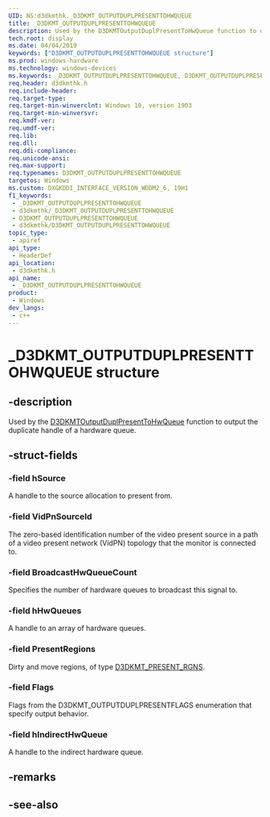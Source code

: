 ```yaml
---
UID: NS:d3dkmthk._D3DKMT_OUTPUTDUPLPRESENTTOHWQUEUE
title: _D3DKMT_OUTPUTDUPLPRESENTTOHWQUEUE
description: Used by the D3DKMTOutputDuplPresentToHwQueue function to output the duplicate handle of a hardware queue.
tech.root: display
ms.date: 04/04/2019
keywords: ["D3DKMT_OUTPUTDUPLPRESENTTOHWQUEUE structure"]
ms.prod: windows-hardware
ms.technology: windows-devices
ms.keywords: _D3DKMT_OUTPUTDUPLPRESENTTOHWQUEUE, D3DKMT_OUTPUTDUPLPRESENTTOHWQUEUE,
req.header: d3dkmthk.h
req.include-header: 
req.target-type: 
req.target-min-winverclnt: Windows 10, version 1903
req.target-min-winversvr: 
req.kmdf-ver: 
req.umdf-ver: 
req.lib: 
req.dll: 
req.ddi-compliance: 
req.unicode-ansi: 
req.max-support: 
req.typenames: D3DKMT_OUTPUTDUPLPRESENTTOHWQUEUE
targetos: Windows
ms.custom: DXGKDDI_INTERFACE_VERSION_WDDM2_6, 19H1
f1_keywords:
 - _D3DKMT_OUTPUTDUPLPRESENTTOHWQUEUE
 - d3dkmthk/_D3DKMT_OUTPUTDUPLPRESENTTOHWQUEUE
 - D3DKMT_OUTPUTDUPLPRESENTTOHWQUEUE
 - d3dkmthk/D3DKMT_OUTPUTDUPLPRESENTTOHWQUEUE
topic_type:
 - apiref
api_type:
 - HeaderDef
api_location:
 - d3dkmthk.h
api_name:
 - _D3DKMT_OUTPUTDUPLPRESENTTOHWQUEUE
product:
 - Windows
dev_langs:
 - c++
---
```


# _D3DKMT_OUTPUTDUPLPRESENTTOHWQUEUE structure


## -description

Used by the [D3DKMTOutputDuplPresentToHwQueue](nf-d3dkmthk-d3dkmtoutputduplpresenttohwqueue.md) function to output the duplicate handle of a hardware queue.

## -struct-fields

### -field hSource

A handle to the source allocation to present from.

### -field VidPnSourceId

The zero-based identification number of the video present source in a path of a video present network (VidPN) topology that the monitor is connected to.

### -field BroadcastHwQueueCount

Specifies the number of hardware queues to broadcast this signal to.

### -field hHwQueues

A handle to an array of hardware queues.

### -field PresentRegions

Dirty and move regions, of type <a href="/windows-hardware/drivers/ddi/d3dkmthk/ns-d3dkmthk-_d3dkmt_present_rgns">D3DKMT_PRESENT_RGNS</a>.

### -field Flags

Flags from the D3DKMT_OUTPUTDUPLPRESENTFLAGS enumeration that specify output behavior.

### -field hIndirectHwQueue

A handle to the indirect hardware queue.

## -remarks

## -see-also
